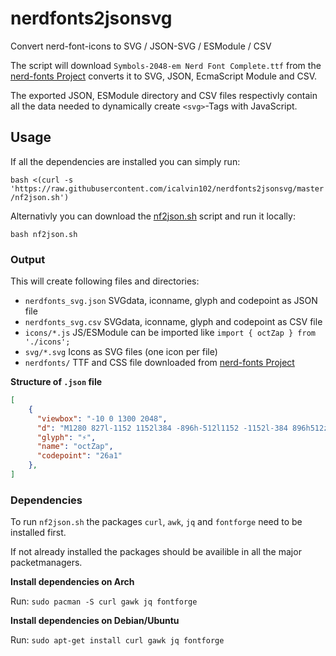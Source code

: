 # nerdfonts2jsonsvg
Convert nerd-font-icons to SVG / JSON-SVG / ESModule / CSV

The script will download `Symbols-2048-em Nerd Font Complete.ttf` from the
[nerd-fonts Project](https://github.com/ryanoasis/nerd-fonts) converts it to
SVG, JSON, EcmaScript Module and CSV. 

The exported JSON, ESModule directory and CSV files respectivly contain all the data needed 
to dynamically create `<svg>`-Tags with JavaScript.

## Usage

If all the dependencies are installed you can simply run:

`bash <(curl -s 'https://raw.githubusercontent.com/icalvin102/nerdfonts2jsonsvg/master/nf2json.sh')`


Alternativly you can download the
[nf2json.sh](https://raw.githubusercontent.com/icalvin102/nerdfonts2jsonsvg/master/nf2json.sh)
script and run it locally:

`bash nf2json.sh`


### Output 

This will create following files and directories:

+ `nerdfonts_svg.json` SVGdata, iconname, glyph and codepoint as JSON file
+ `nerdfonts_svg.csv` SVGdata, iconname, glyph and codepoint as CSV file
+ `icons/*.js` JS/ESModule can be imported like `import { octZap } from './icons';`
+ `svg/*.svg` Icons as SVG files (one icon per file)
+ `nerdfonts/` TTF and CSS file downloaded from [nerd-fonts Project](https://github.com/ryanoasis/nerd-fonts)


**Structure of `.json` file**

``` json
[
    {
      "viewbox": "-10 0 1300 2048",
      "d": "M1280 827l-1152 1152l384 -896h-512l1152 -1152l-384 896h512z",
      "glyph": "⚡",
      "name": "octZap",
      "codepoint": "26a1"
    },
]
```

### Dependencies

To run `nf2json.sh` the packages `curl`, `awk`, `jq` and  `fontforge` need to be installed first.

If not already installed the packages should be availible in all the major packetmanagers.


**Install dependencies on Arch**

Run: `sudo pacman -S curl gawk jq fontforge`

**Install dependencies on Debian/Ubuntu**

Run: `sudo apt-get install curl gawk jq fontforge`





